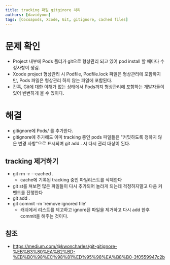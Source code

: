 ```yaml
---
title: tracking 파일 gitginore 처리
authors: [davidyoon]
tags: [Cocoapods, Xcode, Git, gitignore, cached files]
---
```


# 문제 확인
- Project 내부에 Pods 폴더가 git으로 형상관리 되고 있어 pod install 할 때마다 수정사항이 생김.
- Xcode project 형상관리 시 Podfile, Podfile.lock 파일은 형상관리에 포함하지만, Pods 파일은 형상관리 하지 않는 파일에 포함된다.
- 간혹, Git에 대한 이해가 없는 상태에서 Pods까지 형상관리에 포함하는 개발자들이 있어 빈번하게 볼 수 있이다.

# 해결
- gitignore에 Pods/ 를 추가한다.
- gitignore에 추가해도 이미 tracking 중인 pods 파일들은 "커밋하도록 정하지 않은 변경 사항"으로 표시되며 git add . 시 다시 관리 대상이 된다.

## tracking 제거하기
- git rm -r --cached .
    - cache에 기록된 tracking 중인 파일리스트를 삭제한다
- git st를 쳐보면 많은 파일들이 다시 추가되어 놀라게 되는데 걱정하지말고 다음 커맨드를 진행한다
- git add .
- git commit -m 'remove ignored file'
    - 캐쉬에서 리스트를 제고하고 ignore된 파일을 제거하고 다시 add 한후 commit을 해주는 것이다.



## 참조
- https://medium.com/@kwoncharles/git-gitignore-%EB%B3%80%EA%B2%BD-%EB%B0%98%EC%98%81%ED%95%98%EA%B8%B0-3f0559947c2b